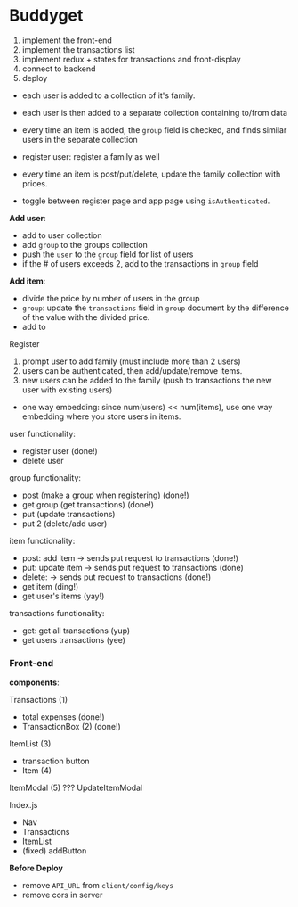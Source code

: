 # Buddyget

1. implement the front-end
2. implement the transactions list
3. implement redux + states for transactions and front-display
4. connect to backend
5. deploy

- each user is added to a collection of it's family.
- each user is then added to a separate collection containing to/from data
- every time an item is added, the `group` field is checked, and finds similar users in the separate collection

- register user: register a family as well
- every time an item is post/put/delete, update the family collection with prices.

- toggle between register page and app page using `isAuthenticated`.

**Add user**:

- add to user collection
- add `group` to the groups collection
- push the `user` to the `group` field for list of users
- if the # of users exceeds 2, add to the transactions in `group` field

**Add item**:

- divide the price by number of users in the group
- `group`: update the `transactions` field in `group` document by the difference of the value with the divided price.
- add to

Register

1. prompt user to add family (must include more than 2 users)
2. users can be authenticated, then add/update/remove items.
3. new users can be added to the family (push to transactions the new user with existing users)

- one way embedding: since num(users) << num(items), use one way embedding where you store users in items.

user functionality:

- register user (done!)
- delete user

group functionality:

- post (make a group when registering) (done!)
- get group (get transactions) (done!)
- put (update transactions)
- put 2 (delete/add user)

item functionality:

- post: add item -> sends put request to transactions (done!)
- put: update item -> sends put request to transactions (done)
- delete: -> sends put request to transactions (done!)
- get item (ding!)
- get user's items (yay!)

transactions functionality:

- get: get all transactions (yup)
- get users transactions (yee)

### Front-end

**components**:

Transactions (1)

- total expenses (done!)
- TransactionBox (2) (done!)

ItemList (3)

- transaction button
- Item (4)

ItemModal (5)
??? UpdateItemModal

Index.js

- Nav
- Transactions
- ItemList
- (fixed) addButton

**Before Deploy**

- remove `API_URL` from `client/config/keys`
- remove cors in server
